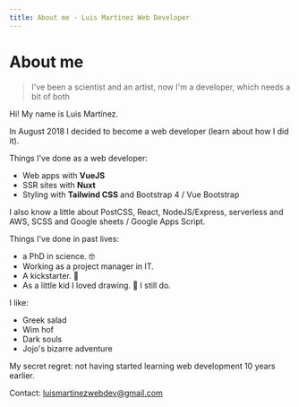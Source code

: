 ```yaml
---
title: About me - Luis Martinez Web Developer
---
```


# About me

> I've been a scientist and an artist, now I'm a developer, which needs a bit of both

Hi! My name is Luis Martínez.

In August 2018 I decided to become a web developer (<nuxt-link to="/blog/from-jobless-to-junior-frontend-developer-in-5-months">learn about how I did it</nuxt-link>).

Things I've done as a web developer:

- Web apps with **VueJS**
- SSR sites with **Nuxt**
- Styling with **Tailwind CSS** and Bootstrap 4 / Vue Bootstrap

I also know a little about PostCSS, React, NodeJS/Express, serverless and AWS, SCSS and Google sheets / Google Apps Script.

Things I've done in past lives:

- a PhD in science. 🤓
- Working as a project manager in IT.
- A kickstarter. 🎲
- As a little kid I loved drawing. 🎨 I still do.

I like:

- Greek salad
- Wim hof
- Dark souls
- Jojo's bizarre adventure

My secret regret: not having started learning web development 10 years earlier.

Contact: [luismartinezwebdev@gmail.com](mailto:luismartinezwebdev@gmail.com)
